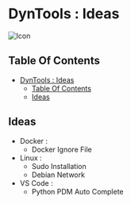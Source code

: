 # DynTools : Ideas

![Icon](../icon.png)

## Table Of Contents

- [DynTools : Ideas](#dyntools--ideas)
  - [Table Of Contents](#table-of-contents)
  - [Ideas](#ideas)

## Ideas

- Docker :
  - Docker Ignore File
- Linux :
  - Sudo Installation
  - Debian Network
- VS Code :
  - Python PDM Auto Complete
